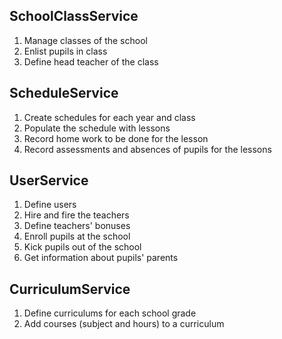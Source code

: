 ## SchoolClassService
1. Manage classes of the school 
2. Enlist pupils in class
3. Define head teacher of the class
## ScheduleService
1. Create schedules for each year and class
2. Populate the schedule with lessons
3. Record home work to be done for the lesson
4. Record assessments and absences of pupils for the lessons
## UserService
1. Define users
2. Hire and fire the teachers
3. Define teachers' bonuses
4. Enroll pupils at the school
5. Kick pupils out of the school
6. Get information about pupils' parents
## CurriculumService
1. Define curriculums for each school grade
2. Add courses (subject and hours) to a curriculum